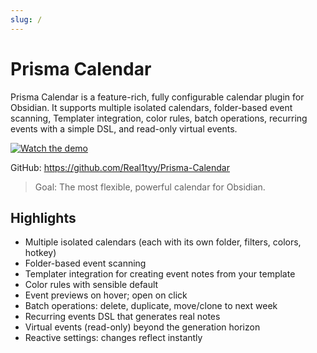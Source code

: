 ```yaml
---
slug: /
---
```


# Prisma Calendar

Prisma Calendar is a feature-rich, fully configurable calendar plugin for Obsidian.
It supports multiple isolated calendars, folder-based event scanning, Templater integration,
color rules, batch operations, recurring events with a simple DSL, and read-only virtual events.

[![Watch the demo](https://img.youtube.com/vi/YOUR_VIDEO_ID/0.jpg)](https://www.youtube.com/watch?v=YOUR_VIDEO_ID)

GitHub: https://github.com/Real1tyy/Prisma-Calendar

> Goal: The most flexible, powerful calendar for Obsidian.

## Highlights

- Multiple isolated calendars (each with its own folder, filters, colors, hotkey)
- Folder-based event scanning
- Templater integration for creating event notes from your template
- Color rules with sensible default
- Event previews on hover; open on click
- Batch operations: delete, duplicate, move/clone to next week
- Recurring events DSL that generates real notes
- Virtual events (read-only) beyond the generation horizon
- Reactive settings: changes reflect instantly
